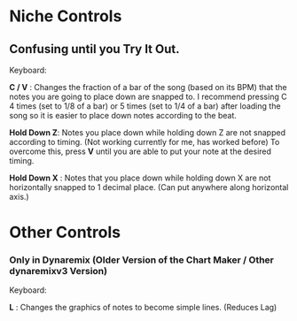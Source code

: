 
# Niche Controls

## Confusing until you Try It Out.

Keyboard:

**C / V** : Changes the fraction of a bar of the song (based on its BPM) that the notes you are going to place down are snapped to. I recommend pressing C 4 times (set to 1/8 of a bar) or 5 times (set to 1/4 of a bar) after loading the song so it is easier to place down notes according to the beat.


**Hold Down Z**: Notes you place down while holding down Z are not snapped according to timing. 
(Not working currently for me, has worked before)
To overcome this, press **V** until you are able to put your note at the desired timing.

**Hold Down X** : Notes that you place down while holding down X are not horizontally snapped to 1 decimal place. (Can put anywhere along horizontal axis.)


# Other Controls

### Only in Dynaremix (Older Version of the Chart Maker / Other dynaremixv3 Version)

Keyboard:

**L** : Changes the graphics of notes to become simple lines. (Reduces Lag)




